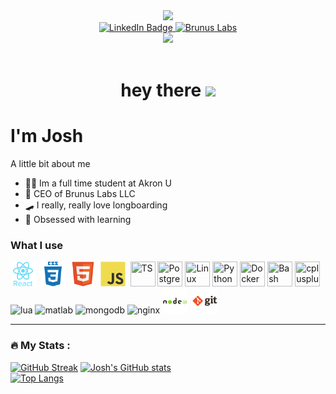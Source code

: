 <div id="header" align="center">
  <img src="https://media.giphy.com/media/qgQUggAC3Pfv687qPC/giphy.gif"/>
<div id="badges">
  <a href="https://linkedin.com/in/joshgbrown">
    <img src="https://img.shields.io/badge/LinkedIn-blue?style=for-the-badge&logo=linkedin&logoColor=white" alt="LinkedIn Badge"/>
  </a>
  <a href="https://brunuslabs.com">
    <img src="https://img.shields.io/badge/BrunusLabs-orange?style=for-the-badge" alt="Brunus Labs"/>
  </a>

</div>
  <a href="https://www.conventionalcommits.org/en/v1.0.0/">
 <img src="https://img.shields.io/badge/Conventional%20Commits-1.0.0-%23FE5196?logo=conventionalcommits&logoColor=white)](https://conventionalcommits.org"/>
</a>
<br/>
  <img src="https://komarev.com/ghpvc/?username=GentikSolm&style=flat-square&color=blue" alt=""/>

  <h1>
  hey there
  <img src="https://media.giphy.com/media/hvRJCLFzcasrR4ia7z/giphy.gif" width="30px"/>
</h1>
</div>

# I'm Josh
A little bit about me
- 👨‍🎓 Im a full time student at Akron U
- 💼 CEO of Brunus Labs LLC
- 🛹 I really, really love longboarding
- 📘 Obsessed with learning

### What I use
<div>
  <img src="https://github.com/devicons/devicon/blob/master/icons/react/react-original-wordmark.svg" title="React" alt="React" width="40" height="40"/>&nbsp;
  <img src="https://github.com/devicons/devicon/blob/master/icons/css3/css3-plain-wordmark.svg"  title="CSS3" alt="CSS" width="40" height="40"/>&nbsp;
  <img src="https://github.com/devicons/devicon/blob/master/icons/html5/html5-original.svg" title="HTML5" alt="HTML" width="40" height="40"/>&nbsp;
  <img src="https://github.com/devicons/devicon/blob/master/icons/javascript/javascript-original.svg" title="JavaScript" alt="JavaScript" width="40" height="40"/>&nbsp;
<img src="https://cdn.jsdelivr.net/gh/devicons/devicon/icons/typescript/typescript-original.svg" title="TS" **alt="TS" width="40" height="40"/>
   <img src="https://cdn.jsdelivr.net/gh/devicons/devicon/icons/postgresql/postgresql-plain.svg" title="Postgres" **alt="Postgres" width="40" height="40"/>
<img src="https://cdn.jsdelivr.net/gh/devicons/devicon/icons/linux/linux-original.svg" title="Linux" **alt="Linux" width="40" height="40" />
<img src="https://cdn.jsdelivr.net/gh/devicons/devicon/icons/python/python-original.svg"  title="Python" **alt="Python" width="40" height="40"/>
<img src="https://cdn.jsdelivr.net/gh/devicons/devicon/icons/docker/docker-plain-wordmark.svg" title="Docker" **alt="Docker" width="40" height="40" />
<img src="https://cdn.jsdelivr.net/gh/devicons/devicon/icons/bash/bash-original.svg"  title="Bash" **alt="Bash" width="40" height="40"/>
<img src="https://cdn.jsdelivr.net/gh/devicons/devicon/icons/cplusplus/cplusplus-original.svg"  title="cplusplus" **alt="cplusplus" width="40" height="40"/>
<img src="https://cdn.jsdelivr.net/gh/devicons/devicon/icons/lua/lua-original.svg" title="lua" **alt="lua" width="40"/>
<img src="https://cdn.jsdelivr.net/gh/devicons/devicon/icons/matlab/matlab-original.svg" title="matlab" **alt="matlab" width="40"/>
<img src="https://cdn.jsdelivr.net/gh/devicons/devicon/icons/mongodb/mongodb-original.svg" title="mongodb" **alt="mongodb" width="40" />
<img src="https://cdn.jsdelivr.net/gh/devicons/devicon/icons/nginx/nginx-original.svg" title="nginx" **alt="nginx" width="40" />
  <img src="https://github.com/devicons/devicon/blob/master/icons/nodejs/nodejs-original-wordmark.svg" title="NodeJS" alt="NodeJS" width="40" height="40"/>&nbsp;
  <img src="https://github.com/devicons/devicon/blob/master/icons/git/git-original-wordmark.svg" title="Git" **alt="Git" width="40" height="40"/>
</div>

---

### :fire: My Stats :
 [![GitHub Streak](http://github-readme-streak-stats.herokuapp.com?user=gentiksolm&theme=prussian)](https://git.io/streak-stats)
 [![Josh's GitHub stats](https://github-readme-stats.vercel.app/api?username=gentiksolm&theme=prussian)](https://github.com/anuraghazra/github-readme-stats)  
[![Top Langs](https://github-readme-stats.vercel.app/api/top-langs/?username=gentiksolm&count_private=true&show_icons=true&theme=prussian&layout=compact)](https://github.com/anuraghazra/github-readme-stats)
